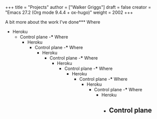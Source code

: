 +++
title = "Projects"
author = ["Walker Griggs"]
draft = false
creator = "Emacs 27.2 (Org mode 9.4.4 + ox-hugo)"
weight = 2002
+++

A bit more about the work I've done\*\*\*
Where

-   Heroku
    -   Control plane
        -**\***
        Where
        -   Heroku
            -   Control plane
                -**\***
                Where
                -   Heroku
                    -   Control plane
                        -**\***
                        Where
                        -   Heroku
                            -   Control plane
                                -**\***
                                Where
                                -   Heroku
                                    -   Control plane
                                        -**\***
                                        Where
                                        -   Heroku
                                            -   Control plane
                                                -**\***
                                                Where
                                                -   Heroku
                                                    -   Control plane
                                                        -
